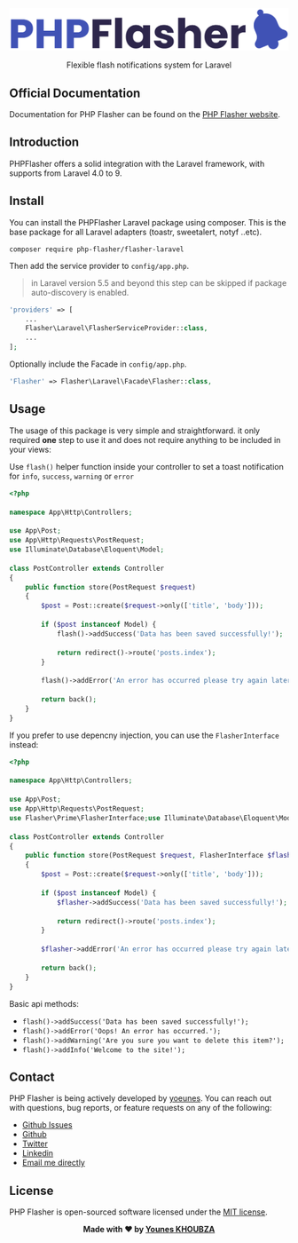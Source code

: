 <p align="center">
    <picture>
      <source media="(prefers-color-scheme: dark)" srcset="https://raw.githubusercontent.com/php-flasher/art/main/php-flasher-logo-dark.svg">
      <img  width="600" src="https://raw.githubusercontent.com/php-flasher/art/main/php-flasher-logo.svg" alt="PHPFlasher Logo">
    </picture>
</p>

<p align="center">Flexible flash notifications system for Laravel</p>

## Official Documentation

Documentation for PHP Flasher can be found on the [PHP Flasher website](https://php-flasher.io).

## Introduction

PHPFlasher offers a solid integration with the Laravel framework, with supports from Laravel 4.0 to 9.

## Install

You can install the PHPFlasher Laravel package using composer.
This is the base package for all Laravel adapters (toastr, sweetalert, notyf ..etc).

```shell
composer require php-flasher/flasher-laravel
```

Then add the service provider to `config/app.php`.

> in Laravel version 5.5 and beyond this step can be skipped if package auto-discovery is enabled.

```php
'providers' => [
    ...
    Flasher\Laravel\FlasherServiceProvider::class,
    ...
];
```

Optionally include the Facade in `config/app.php`.

```php
'Flasher' => Flasher\Laravel\Facade\Flasher::class,
```

## Usage

The usage of this package is very simple and straightforward. it only required **one** step to use it and does not
require anything to be included in your views: 

Use `flash()` helper function inside your controller to set a toast notification for `info`, `success`, `warning` or `error`

```php
<?php

namespace App\Http\Controllers;

use App\Post;
use App\Http\Requests\PostRequest;
use Illuminate\Database\Eloquent\Model;

class PostController extends Controller
{
    public function store(PostRequest $request)
    {
        $post = Post::create($request->only(['title', 'body']));

        if ($post instanceof Model) {
            flash()->addSuccess('Data has been saved successfully!');

            return redirect()->route('posts.index');
        }

        flash()->addError('An error has occurred please try again later.');

        return back();
    }
}
```

If you prefer to use depencny injection, you can use the `FlasherInterface` instead:

```php
<?php

namespace App\Http\Controllers;

use App\Post;
use App\Http\Requests\PostRequest;
use Flasher\Prime\FlasherInterface;use Illuminate\Database\Eloquent\Model;

class PostController extends Controller
{
    public function store(PostRequest $request, FlasherInterface $flasher)
    {
        $post = Post::create($request->only(['title', 'body']));

        if ($post instanceof Model) {
            $flasher->addSuccess('Data has been saved successfully!');

            return redirect()->route('posts.index');
        }

        $flasher->addError('An error has occurred please try again later.');

        return back();
    }
}
```

Basic api methods: 

- `flash()->addSuccess('Data has been saved successfully!');`
- `flash()->addError('Oops! An error has occurred.');`
- `flash()->addWarning('Are you sure you want to delete this item?');`
- `flash()->addInfo('Welcome to the site!');`

## Contact

PHP Flasher is being actively developed by <a href="https://github.com/yoeunes">yoeunes</a>. You can reach out with questions, bug reports, or feature requests 
on any of the following:

- [Github Issues](https://github.com/php-flasher/flasher/issues) 
- [Github](https://github.com/yoeunes)
- [Twitter](https://twitter.com/yoeunes)
- [Linkedin](https://www.linkedin.com/in/younes-khoubza/)
- [Email me directly](mailto:younes.khoubza@gmail.com)

## License

PHP Flasher is open-sourced software licensed under the [MIT license](https://opensource.org/licenses/MIT).

<p align="center"> <b>Made with ❤️ by <a href="https://www.linkedin.com/in/younes-khoubza/">Younes KHOUBZA</a> </b> </p>
